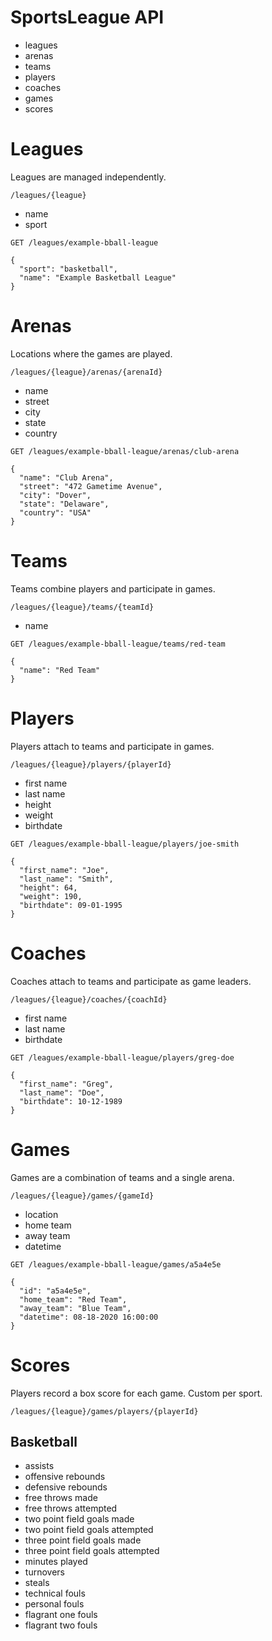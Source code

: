 # SportsLeague API

* leagues
* arenas
* teams
* players
* coaches
* games
* scores

# Leagues

Leagues are managed independently.

```
/leagues/{league}
```

* name
* sport

```
GET /leagues/example-bball-league

{
  "sport": "basketball",
  "name": "Example Basketball League"
}
```

# Arenas

Locations where the games are played.

```
/leagues/{league}/arenas/{arenaId}
```

* name
* street
* city
* state
* country

```
GET /leagues/example-bball-league/arenas/club-arena

{
  "name": "Club Arena",
  "street": "472 Gametime Avenue",
  "city": "Dover",
  "state": "Delaware",
  "country": "USA"
}
```

# Teams

Teams combine players and participate in games.

```
/leagues/{league}/teams/{teamId}
```

* name

```
GET /leagues/example-bball-league/teams/red-team

{
  "name": "Red Team"
}
```


# Players

Players attach to teams and participate in games.

```
/leagues/{league}/players/{playerId}
```

* first name
* last name
* height
* weight
* birthdate

```
GET /leagues/example-bball-league/players/joe-smith

{
  "first_name": "Joe",
  "last_name": "Smith",
  "height": 64,
  "weight": 190,
  "birthdate": 09-01-1995
}
```


# Coaches

Coaches attach to teams and participate as game leaders.

```
/leagues/{league}/coaches/{coachId}
```

* first name
* last name
* birthdate

```
GET /leagues/example-bball-league/players/greg-doe

{
  "first_name": "Greg",
  "last_name": "Doe",
  "birthdate": 10-12-1989
}
```

# Games

Games are a combination of teams and a single arena.

```
/leagues/{league}/games/{gameId}
```

* location
* home team
* away team
* datetime

```
GET /leagues/example-bball-league/games/a5a4e5e

{
  "id": "a5a4e5e",
  "home_team": "Red Team",
  "away_team": "Blue Team",
  "datetime": 08-18-2020 16:00:00
}
```


# Scores

Players record a box score for each game. Custom per sport.

```
/leagues/{league}/games/players/{playerId}
```

## Basketball

* assists
* offensive rebounds
* defensive rebounds
* free throws made
* free throws attempted
* two point field goals made
* two point field goals attempted
* three point field goals made
* three point field goals attempted
* minutes played
* turnovers
* steals
* technical fouls
* personal fouls
* flagrant one fouls
* flagrant two fouls


